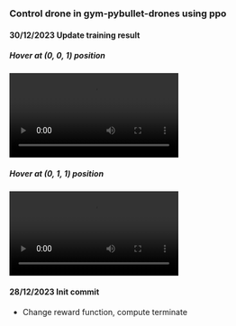 ### Control drone in gym-pybullet-drones using ppo
#### 30/12/2023 Update training result
##### Hover at (0, 0, 1) position
![alt text](https://github.com/phuongboi/drone-control-using-reinforcement-learning/results/202312301513.mp4)
##### Hover at (0, 1, 1) position
![alt text](https://github.com/phuongboi/drone-control-using-reinforcement-learning/results/202312301540.mp4)
#### 28/12/2023 Init commit
* Change reward function, compute terminate
